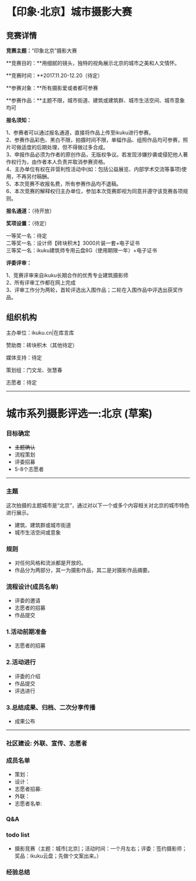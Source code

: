 # 【印象·北京】城市摄影大赛  

## 竞赛详情  

**竞赛主题：**“印象北京”摄影大赛  

**竞赛目的：**用细腻的镜头，独特的视角展示北京的城市之美和人文情怀。  

**竞赛时间：**2017.11.20-12.20（待定）  

**参赛对象：**所有摄影爱或者都可参赛  

**参赛作品：**主题不限，城市街道、建筑或建筑群、城市生活空间、城市意象均可  

**报名须知：**  

1、参赛者可以通过报名通道，直接将作品上传至ikuku进行参赛。  
2、参赛作品彩色、黑白不限，拍摄时间不限，单幅作品、组照作品均可参赛，照片可做适度的后期处理，但不得做过多合成。  
3、申报作品必须为作者的原创作品，无版权争议。若发现涉嫌抄袭或侵犯他人著作权行为，由作者本人负责并取消参赛资格。  
4、主办单位有权在非营利性活动中(如：包括公益展览、内部学术交流等事项)使用，不再另付稿酬。  
5、本次竞赛不收报名费，所有参赛作品均不退稿。  
6、本次竞赛的解释权归主办单位，参加本次竞赛即视为同意并遵守该竞赛各项规则。  

**报名通道：**（待开放）  

**奖项设置：**（待定）  

一等奖一名：待定  
二等奖一名：设计师【砖块积木】3000片装一套+电子证书  
三等奖一名：ikuku建筑师专用云盘8G（使用期限一年）+电子证书  

**评委评审：**  

1、竞赛评审来自ikuku长期合作的优秀专业建筑摄影师  
2、所有评审工作都在网上完成  
3、评审工作分为两轮，首轮评选出入围作品；二轮在入围作品中评选出获奖作品。  

## 组织机构  

主办单位：ikuku.cn|在库言库  

赞助商：砖块积木（其他待定）  

媒体支持：待定  

策划组：门文龙、张慧春  

志愿者：待定  


-----  

# 城市系列摄影评选一:北京 (草案)


### 目标确定      

* ~~主题确认~~ 
* 流程策划
* 评委招募
* 5-8个志愿者

----

### 主题

这次拍摄的主题城市是“北京”，通过对以下一个或多个内容相关对北京的城市特色进行展示。

* 建筑、建筑群或城市街道
* 城市生活空间或意象


### 规则

* 对任何风格和流派都是开放的。
* 作品分为两部分，其一为摄影作品，其二是对摄影作品摘要。


###  流程设计(成员名单)

* 评委的邀请  
* 志愿者的招募  
* 作品提交  


### 1.活动前期准备

* 志愿者的招募  

### 2.活动进行

* 评委的介绍  
* 作品提交  
* 评选进行

### 3.总结成果、归档、二次分享传播

* 成果公布  

-----


### 社区建设: 外联、宣传、志愿者


### 成员名单

* 策划：
* 设计：
* 志愿者招募: 
* 外联：
* 志愿者名单: 


### Q&A  


### todo list  

* 摄影竞赛（主题：城市[北京]；活动时间：一个月左右；评委：签约摄影师；奖品：ikuku云盘；先做个文案出来。）


### 经验总结

 

